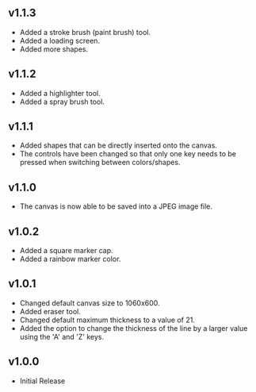 ## v1.1.3

- Added a stroke brush (paint brush) tool.
- Added a loading screen.
- Added more shapes.

## v1.1.2

- Added a highlighter tool.
- Added a spray brush tool.

## v1.1.1

- Added shapes that can be directly inserted onto the canvas.
- The controls have been changed so that only one key needs to be pressed when switching between colors/shapes.

## v1.1.0

- The canvas is now able to be saved into a JPEG image file.

## v1.0.2

- Added a square marker cap.
- Added a rainbow marker color.

## v1.0.1

- Changed default canvas size to 1060x600.
- Added eraser tool.
- Changed default maximum thickness to a value of 21.
- Added the option to change the thickness of the line by a larger value using the 'A' and 'Z' keys.

## v1.0.0

- Initial Release
